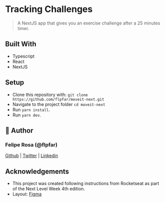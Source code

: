# Tracking Challenges

> A NextJS app that gives you an exercise challenge after a 25 minutes timer.

## Built With

- Typescript
- React
- NextJS

## Setup

- Clone this repository with: `git clone https://github.com/flpfar/moveit-next.git`
- Navigate to the project folder `cd moveit-next`
- Run `yarn install`.
- Run `yarn dev`.

## 👤 Author

### Felipe Rosa (@flpfar)

[Github](https://github.com/flpfar) | [Twitter](https://twitter.com/flpfar) | [Linkedin](https://www.linkedin.com/in/felipe-augusto-rosa)

## Acknowledgements

- This project was created following instructions from Rocketseat as part of the Next Level Week 4th edition.
- Layout: [Figma](https://www.figma.com/file/ge20pu3ofMOKoliUyKx1Nl/Move.it-1.0)